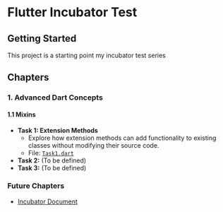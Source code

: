 # Flutter Incubator Test

## Getting Started

This project is a starting point my incubator test series

## Chapters

### 1. Advanced Dart Concepts

#### 1.1 Mixins

*   **Task 1: Extension Methods**
    *   Explore how extension methods can add functionality to existing classes without modifying their source code.
    *   File: [`Task1.dart`](lib/1_dart_concepts/1_1_mixins/task_1.dart)
*   **Task 2:** (To be defined)
*   **Task 3:** (To be defined)

### Future Chapters


- [Incubator Document]


[Incubator Document]: https://github.com/team113/flutter-incubator/tree/main

